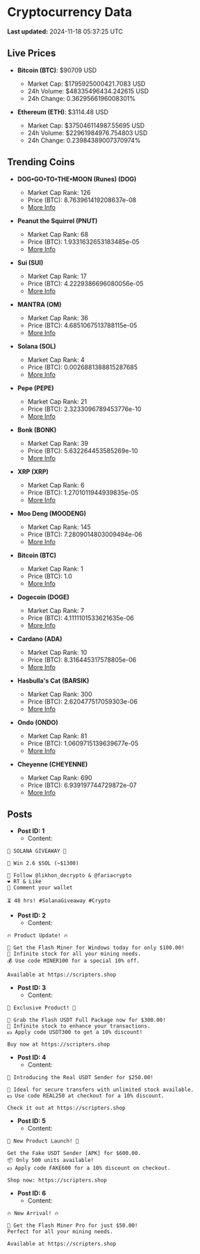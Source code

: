 # Cryptocurrency Data

**Last updated:** 2024-11-18 05:37:25 UTC

## Live Prices
- **Bitcoin (BTC)**: $90709 USD
  - Market Cap: $1795925000421.7083 USD
  - 24h Volume: $48335496434.242615 USD
  - 24h Change: 0.3629566196008301%

- **Ethereum (ETH)**: $3114.48 USD
  - Market Cap: $375046114987.55695 USD
  - 24h Volume: $22961984976.754803 USD
  - 24h Change: 0.23984389007370974%

## Trending Coins
- **DOG•GO•TO•THE•MOON (Runes) (DOG)**
  - Market Cap Rank: 126
  - Price (BTC): 8.763961419208637e-08
  - [More Info](https://www.coingecko.com/en/coins/dog-go-to-the-moon-runes-2)

- **Peanut the Squirrel (PNUT)**
  - Market Cap Rank: 68
  - Price (BTC): 1.9331632653183485e-05
  - [More Info](https://www.coingecko.com/en/coins/peanut-the-squirrel)

- **Sui (SUI)**
  - Market Cap Rank: 17
  - Price (BTC): 4.2229386696080056e-05
  - [More Info](https://www.coingecko.com/en/coins/sui)

- **MANTRA (OM)**
  - Market Cap Rank: 36
  - Price (BTC): 4.6851067513788115e-05
  - [More Info](https://www.coingecko.com/en/coins/mantra)

- **Solana (SOL)**
  - Market Cap Rank: 4
  - Price (BTC): 0.0026881388815287685
  - [More Info](https://www.coingecko.com/en/coins/solana)

- **Pepe (PEPE)**
  - Market Cap Rank: 21
  - Price (BTC): 2.3233096789453776e-10
  - [More Info](https://www.coingecko.com/en/coins/pepe)

- **Bonk (BONK)**
  - Market Cap Rank: 39
  - Price (BTC): 5.632264453585269e-10
  - [More Info](https://www.coingecko.com/en/coins/bonk)

- **XRP (XRP)**
  - Market Cap Rank: 6
  - Price (BTC): 1.2701011944939835e-05
  - [More Info](https://www.coingecko.com/en/coins/xrp)

- **Moo Deng (MOODENG)**
  - Market Cap Rank: 145
  - Price (BTC): 7.2809014803009494e-06
  - [More Info](https://www.coingecko.com/en/coins/moo-deng)

- **Bitcoin (BTC)**
  - Market Cap Rank: 1
  - Price (BTC): 1.0
  - [More Info](https://www.coingecko.com/en/coins/bitcoin)

- **Dogecoin (DOGE)**
  - Market Cap Rank: 7
  - Price (BTC): 4.1111101533621635e-06
  - [More Info](https://www.coingecko.com/en/coins/dogecoin)

- **Cardano (ADA)**
  - Market Cap Rank: 10
  - Price (BTC): 8.316445317578805e-06
  - [More Info](https://www.coingecko.com/en/coins/cardano)

- **Hasbulla's Cat (BARSIK)**
  - Market Cap Rank: 300
  - Price (BTC): 2.620477517059303e-06
  - [More Info](https://www.coingecko.com/en/coins/hasbulla-s-cat)

- **Ondo (ONDO)**
  - Market Cap Rank: 81
  - Price (BTC): 1.0609715139639677e-05
  - [More Info](https://www.coingecko.com/en/coins/ondo)

- **Cheyenne (CHEYENNE)**
  - Market Cap Rank: 690
  - Price (BTC): 6.939197744729872e-07
  - [More Info](https://www.coingecko.com/en/coins/cheyenne)

## Posts
- **Post ID: 1**
  - Content:
```
🚀 SOLANA GIVEAWAY 🚀

🎁 Win 2.6 $SOL (~$1300)

🤝 Follow @likhon_decrypto & @fariacrypto
❤️ RT & Like
💬 Comment your wallet

⏳ 48 hrs! #SolanaGiveaway #Crypto
```

- **Post ID: 2**
  - Content:
```
🔥 Product Update! 🔥

🚀 Get the Flash Miner for Windows today for only $100.00!
🔋 Infinite stock for all your mining needs.
💰 Use code MINER100 for a special 10% off.

Available at https://scripters.shop
```

- **Post ID: 3**
  - Content:
```
🎁 Exclusive Product! 🎁

💸 Grab the Flash USDT Full Package now for $300.00!
🎉 Infinite stock to enhance your transactions.
💵 Apply code USDT300 to get a 10% discount!

Buy now at https://scripters.shop
```

- **Post ID: 4**
  - Content:
```
💎 Introducing the Real USDT Sender for $250.00!

💼 Ideal for secure transfers with unlimited stock available.
💵 Use code REAL250 at checkout for a 10% discount.

Check it out at https://scripters.shop
```

- **Post ID: 5**
  - Content:
```
🚀 New Product Launch! 🚀

Get the Fake USDT Sender [APK] for $600.00.
📦 Only 500 units available!
💵 Apply code FAKE600 for a 10% discount on checkout.

Shop now: https://scripters.shop
```

- **Post ID: 6**
  - Content:
```
🔥 New Arrival! 🔥

💸 Get the Flash Miner Pro for just $50.00!
Perfect for all your mining needs.

Available at https://scripters.shop
```

